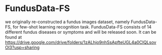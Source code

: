 # FundusData-FS
we originally re-constructed a fundus images dataset, namely FundusData-FS, for few-shot learning recognition task. FundusData-FS consists of 14 different fundus diseases or symptoms and will be released soon. It can be found at https://drive.google.com/drive/folders/1zALhjo9nhSsApfteUGL4a0ClQLsovOl3?usp=sharing
